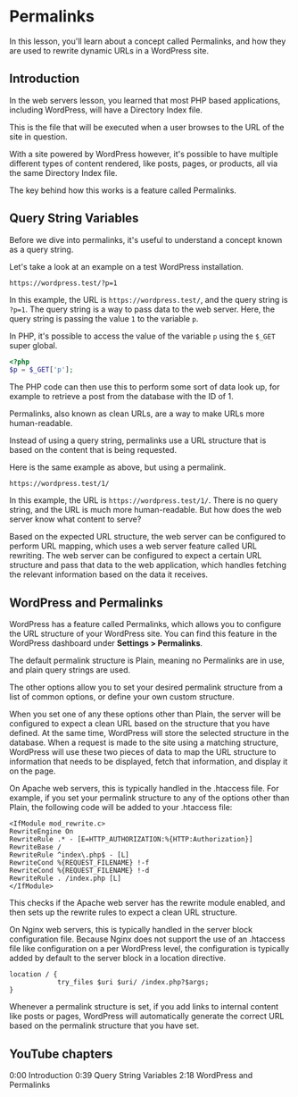 # Permalinks

In this lesson, you'll learn about a concept called Permalinks, and how they are used to rewrite dynamic URLs in a WordPress site.

## Introduction

In the web servers lesson, you learned that most PHP based applications, including WordPress, will have a Directory Index file. 

This is the file that will be executed when a user browses to the URL of the site in question.

With a site powered by WordPress however, it's possible to have multiple different types of content rendered, like posts, pages, or products, all via the same Directory Index file. 

The key behind how this works is a feature called Permalinks.

## Query String Variables

Before we dive into permalinks, it's useful to understand a concept known as a query string.

Let's take a look at an example on a test WordPress installation.

```
https://wordpress.test/?p=1
```

In this example, the URL is `https://wordpress.test/`, and the query string is `?p=1`. The query string is a way to pass data to the web server. Here, the query string is passing the value `1` to the variable `p`.

In PHP, it's possible to access the value of the variable `p` using the `$_GET` super global.

```php
<?php
$p = $_GET['p'];
```

The PHP code can then use this to perform some sort of data look up, for example to retrieve a post from the database with the ID of 1.

Permalinks, also known as clean URLs, are a way to make URLs more human-readable.

Instead of using a query string, permalinks use a URL structure that is based on the content that is being requested.

Here is the same example as above, but using a permalink.

```
https://wordpress.test/1/
```

In this example, the URL is `https://wordpress.test/1/`. There is no query string, and the URL is much more human-readable. But how does the web server know what content to serve?

Based on the expected URL structure, the web server can be configured to perform URL mapping, which uses a web server feature called URL rewriting. The web server can be configured to expect a certain URL structure and pass that data to the web application, which handles fetching the relevant information based on the data it receives.

## WordPress and Permalinks

WordPress has a feature called Permalinks, which allows you to configure the URL structure of your WordPress site. You can find this feature in the WordPress dashboard under **Settings > Permalinks**.

The default permalink structure is Plain, meaning no Permalinks are in use, and plain query strings are used.

The other options allow you to set your desired permalink structure from a list of common options, or define your own custom structure.

When you set one of any these options other than Plain, the server will be configured to expect a clean URL based on the structure that you have defined. At the same time, WordPress will store the selected structure in the database. When a request is made to the site using a matching structure, WordPress will use these two pieces of data to map the URL structure to information that needs to be displayed, fetch that information, and display it on the page.

On Apache web servers, this is typically handled in the .htaccess file. For example, if you set your permalink structure to any of the options other than Plain, the following code will be added to your .htaccess file:

```
<IfModule mod_rewrite.c>
RewriteEngine On
RewriteRule .* - [E=HTTP_AUTHORIZATION:%{HTTP:Authorization}]
RewriteBase /
RewriteRule ^index\.php$ - [L]
RewriteCond %{REQUEST_FILENAME} !-f
RewriteCond %{REQUEST_FILENAME} !-d
RewriteRule . /index.php [L]
</IfModule>
```

This checks if the Apache web server has the rewrite module enabled, and then sets up the rewrite rules to expect a clean URL structure.

On Nginx web servers, this is typically handled in the server block configuration file. Because Nginx does not support the use of an .htaccess file like configuration on a per WordPress level, the configuration is typically added by default to the server block in a location directive.

```
location / {
            try_files $uri $uri/ /index.php?$args; 
}
```

Whenever a permalink structure is set, if you add links to internal content like posts or pages, WordPress will automatically generate the correct URL based on the permalink structure that you have set.


## YouTube chapters

0:00 Introduction
0:39 Query String Variables
2:18 WordPress and Permalinks
